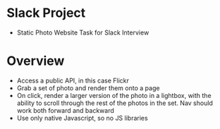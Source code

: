 # Slack Project

* Static Photo Website Task for Slack Interview

# Overview

* Access a public API, in this case Flickr
* Grab a set of photo and render them onto a page
* On click, render a larger version of the photo in a lightbox, with the ability to scroll through the rest of the photos in the set.  Nav should work both forward and backward
* Use only native Javascript, so no JS libraries
